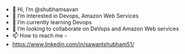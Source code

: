 - 👋 Hi, I’m @shubhamsavan
- 👀 I’m interested in Devops, Amazon Web Services 
- 🌱 I’m currently learning Devops
- 💞️ I’m looking to collaborate on DeVops and Amazon Web services
- 📫 How to reach me -
- https://www.linkedin.com/in/sawantshubham51/

<!---
shubhamsavan/shubhamsavan is a ✨ special ✨ repository because its `README.md` (this file) appears on your GitHub profile.
You can click the Preview link to take a look at your changes.
--->



   

      

               
